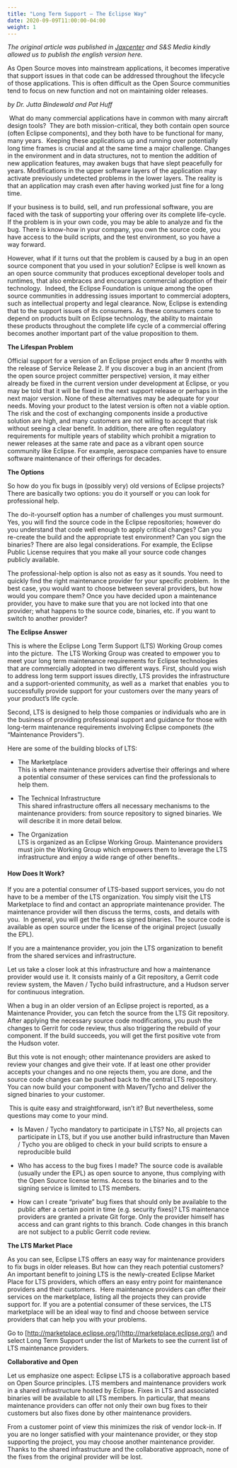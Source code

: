 ```yaml
---
title: "Long Term Support – The Eclipse Way"
date: 2020-09-09T11:00:00-04:00
weight: 1
---
```


_The original article was published in [Jaxcenter](https://jaxenter.de/long-term-support-1144) and S&S Media kindly allowed us to publish the english version here._

As Open Source moves into mainstream applications, it becomes imperative that support issues in that code can be addressed throughout the lifecycle of those applications. This is often difficult as the Open Source communities tend to focus on new function and not on maintaining older releases.

_by Dr. Jutta Bindewald and Pat Huff_

 What do many commercial applications have in common with many aircraft design tools?  They are both mission-critical, they both contain open source (often Eclipse components), and they both have to be functional for many, many years.  Keeping these applications up and running over potentially long time frames is crucial and at the same time a major challenge. Changes in the environment and in data structures, not to mention the addition of new application features, may awaken bugs that have slept peacefully for years. Modifications in the upper software layers of the application may activate previously undetected problems in the lower layers. The reality is that an application may crash even after having worked just fine for a long time.

If your business is to build, sell, and run professional software, you are faced with the task of supporting your offering over its complete life-cycle. If the problem is in your own code, you may be able to analyze and fix the bug. There is know-how in your company, you own the source code, you have access to the build scripts, and the test environment, so you have a way forward.

However, what if it turns out that the problem is caused by a bug in an open source component that you used in your solution? Eclipse is well known as an open source community that produces exceptional developer tools and runtimes, that also embraces and encourages commercial adoption of their technology.  Indeed, the Eclipse Foundation is unique among the open source communities in addressing issues important to commercial adopters, such as intellectual property and legal clearance. Now, Eclipse is extending that to the support issues of its consumers. As these consumers come to depend on products built on Eclipse technology, the ability to maintain these products throughout the complete life cycle of a commercial offering becomes another important part of the value proposition to them.

**The Lifespan Problem**

Official support for a version of an Eclipse project ends after 9 months with the release of Service Release 2. If you discover a bug in an ancient (from the open source project committer perspective) version, it may either already be fixed in the current version under development at Eclipse, or you may be told that it will be fixed in the next support release or perhaps in the next major version. None of these alternatives may be adequate for your needs. Moving your product to the latest version is often not a viable option. The risk and the cost of exchanging components inside a productive solution are high, and many customers are not willing to accept that risk without seeing a clear benefit. In addition, there are often regulatory requirements for multiple years of stability which prohibit a migration to newer releases at the same rate and pace as a vibrant open source community like Eclipse. For example, aerospace companies have to ensure software maintenance of their offerings for decades.

**The Options**

So how do you fix bugs in (possibly very) old versions of Eclipse projects? There are basically two options: you do it yourself or you can look for professional help.

The do-it-yourself option has a number of challenges you must surmount. Yes, you will find the source code in the Eclipse repositories; however do you understand that code well enough to apply critical changes? Can you re-create the build and the appropriate test environment? Can you sign the binaries? There are also legal considerations. For example, the Eclipse Public License requires that you make all your source code changes publicly available.

The professional-help option is also not as easy as it sounds. You need to quickly find the right maintenance provider for your specific problem.  In the best case, you would want to choose between several providers, but how would you compare them? Once you have decided upon a maintenance provider, you have to make sure that you are not locked into that one provider; what happens to the source code, binaries, etc. if you want to switch to another provider?

**The Eclipse Answer**

This is where the Eclipse Long Term Support (LTS) Working Group comes into the picture.  The LTS Working Group was created to empower you to meet your long term maintenance requirements for Eclipse technologies that are commercially adopted in two different ways. First, should you wish to address long term support issues directly, LTS provides the infrastructure and a support-oriented community, as well as a  market that enables  you to successfully provide support for your customers over the many years of your product’s life cycle.

Second, LTS is designed to help those companies or individuals who are in the business of providing professional support and guidance for those with long-term maintenance requirements involving Eclipse componets (the “Maintenance Providers”).

Here are some of the building blocks of LTS:

* The Marketplace  
This is where maintenance providers advertise their offerings and where a potential consumer of these services can find the professionals to help them.  

* The Technical Infrastructure  
This shared infrastructure offers all necessary mechanisms to the maintenance providers: from source repository to signed binaries. We will describe it in more detail below.

* The Organization  
LTS is organized as an Eclipse Working Group. Maintenance providers must join the Working Group which empowers them to leverage the LTS infrastructure and enjoy a wide range of other benefits..

#### **How Does It Work?**

If you are a potential consumer of LTS-based support services, you do not have to be a member of the LTS organization. You simply visit the LTS Marketplace to find and contact an appropriate maintenance provider. The maintenance provider will then discuss the terms, costs, and details with you.  In general, you will get the fixes as signed binaries. The source code is available as open source under the license of the original project (usually the EPL).

If you are a maintenance provider, you join the LTS organization to benefit from the shared services and infrastructure.

Let us take a closer look at this infrastructure and how a maintenance provider would use it. It consists mainly of a Git repository, a Gerrit code review system, the Maven / Tycho build infrastructure, and a Hudson server for continuous integration.

When a bug in an older version of an Eclipse project is reported, as a Maintenance Provider, you can fetch the source from the LTS Git repository. After applying the necessary source code modifications, you push the changes to Gerrit for code review, thus also triggering the rebuild of your component. If the build succeeds, you will get the first positive vote from the Hudson voter.

But this vote is not enough; other maintenance providers are asked to review your changes and give their vote. If at least one other provider accepts your changes and no one rejects them, you are done, and the source code changes can be pushed back to the central LTS repository. You can now build your component with Maven/Tycho and deliver the signed binaries to your customer.

 This is quite easy and straightforward, isn’t it? But nevertheless, some questions may come to your mind.

* Is Maven / Tycho mandatory to participate in LTS? No, all projects can participate in LTS, but if you use another build infrastructure than Maven / Tycho you are obliged to check in your build scripts to ensure a reproducible build

* Who has access to the bug fixes I made? The source code is available (usually under the EPL) as open source to anyone, thus complying with the Open Source license terms. Access to the binaries and to the signing service is limited to LTS members.

* How can I create “private” bug fixes that should only be available to the public after a certain point in time (e.g. security fixes)? LTS maintenance providers are granted a private Git forge. Only the provider himself has access and can grant rights to this branch. Code changes in this branch are not subject to a public Gerrit code review.

**The LTS Market Place**

As you can see, Eclipse LTS offers an easy way for maintenance providers to fix bugs in older releases. But how can they reach potential customers? An important benefit to joining LTS is the newly-created Eclipse Market Place for LTS providers, which offers an easy entry point for maintenance providers and their customers.  Here maintenance providers can offer their services on the marketplace, listing all the projects they can provide support for. If you are a potential consumer of these services, the LTS marketplace will be an ideal way to find and choose between service providers that can help you with your problems.

Go to [http://marketplace.eclipse.org/](http://marketplace.eclipse.org/) and select Long Term Support under the list of Markets to see the current list of LTS maintenance providers.

**Collaborative and Open**

Let us emphasize one aspect: Eclipse LTS is a collaborative approach based on Open Source principles. LTS members and maintenance providers work in a shared infrastructure hosted by Eclipse. Fixes in LTS and associated binaries will be available to all LTS members. In particular, that means maintenance providers can offer not only their own bug fixes to their customers but also fixes done by other maintenance providers.

From a customer point of view this minimizes the risk of vendor lock-in. If you are no longer satisfied with your maintenance provider, or they stop supporting the project, you may choose another maintenance provider. Thanks to the shared infrastructure and the collaborative approach, none of the fixes from the original provider will be lost.